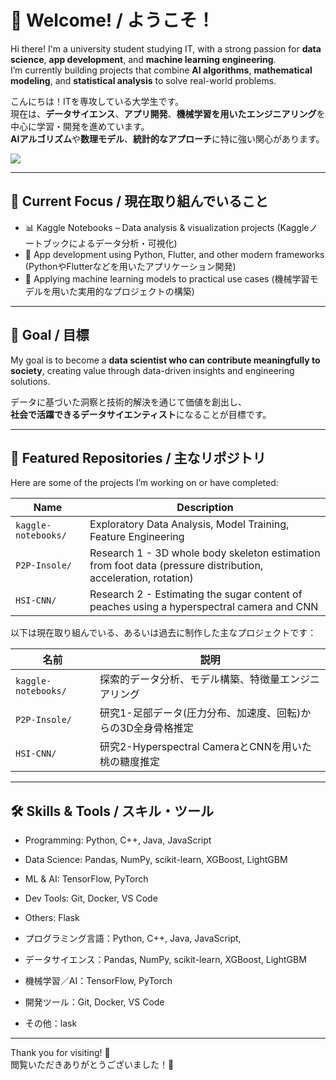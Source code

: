 
# 👋 Welcome! / ようこそ！

Hi there! I'm a university student studying IT, with a strong passion for **data science**, **app development**, and **machine learning engineering**.  
I’m currently building projects that combine **AI algorithms**, **mathematical modeling**, and **statistical analysis** to solve real-world problems.

こんにちは！ITを専攻している大学生です。  
現在は、**データサイエンス**、**アプリ開発**、**機械学習を用いたエンジニアリング**を中心に学習・開発を進めています。  
**AIアルゴリズム**や**数理モデル**、**統計的なアプローチ**に特に強い関心があります。

![](https://github-readme-stats.vercel.app/api/top-langs?username=onya31-git&show_icons=true&locale=en&layout=compact)

---

## 🔭 Current Focus / 現在取り組んでいること

- 📊 Kaggle Notebooks – Data analysis & visualization projects (Kaggleノートブックによるデータ分析・可視化)
- 📱 App development using Python, Flutter, and other modern frameworks (PythonやFlutterなどを用いたアプリケーション開発)  
- 🧠 Applying machine learning models to practical use cases (機械学習モデルを用いた実用的なプロジェクトの構築)

---

## 🚀 Goal / 目標

My goal is to become a **data scientist who can contribute meaningfully to society**, creating value through data-driven insights and engineering solutions.

データに基づいた洞察と技術的解決を通じて価値を創出し、  
**社会で活躍できるデータサイエンティスト**になることが目標です。

---

## 📂 Featured Repositories / 主なリポジトリ

Here are some of the projects I’m working on or have completed:

| Name | Description |
|------|-------------|
| `kaggle-notebooks/` | Exploratory Data Analysis, Model Training, Feature Engineering |
| `P2P-Insole/` | Research 1 - 3D whole body skeleton estimation from foot data (pressure distribution, acceleration, rotation) |
| `HSI-CNN/` | Research 2 - Estimating the sugar content of peaches using a hyperspectral camera and CNN |

以下は現在取り組んでいる、あるいは過去に制作した主なプロジェクトです：

| 名前 | 説明 |
|------|------|
| `kaggle-notebooks/` | 探索的データ分析、モデル構築、特徴量エンジニアリング |
| `P2P-Insole/` | 研究1-足部データ(圧力分布、加速度、回転)からの3D全身骨格推定 |
| `HSI-CNN/` | 研究2-Hyperspectral CameraとCNNを用いた桃の糖度推定 |

---

## 🛠️ Skills & Tools / スキル・ツール

- Programming: Python, C++, Java, JavaScript
- Data Science: Pandas, NumPy, scikit-learn, XGBoost, LightGBM
- ML & AI: TensorFlow, PyTorch
- Dev Tools: Git, Docker, VS Code
- Others: Flask

- プログラミング言語：Python, C++, Java, JavaScript, 
- データサイエンス：Pandas, NumPy, scikit-learn, XGBoost, LightGBM  
- 機械学習／AI：TensorFlow, PyTorch  
- 開発ツール：Git, Docker, VS Code  
- その他：lask

---

Thank you for visiting! 🌟  
閲覧いただきありがとうございました！🌸

<!--
**onya31-git/onya31-git** is a ✨ _special_ ✨ repository because its `README.md` (this file) appears on your GitHub profile.

Here are some ideas to get you started:

- 🔭 I’m currently working on ...
- 🌱 I’m currently learning ...
- 👯 I’m looking to collaborate on ...
- 🤔 I’m looking for help with ...
- 💬 Ask me about ...
- 📫 How to reach me: ...
- 😄 Pronouns: ...
- ⚡ Fun fact: ...
-->
